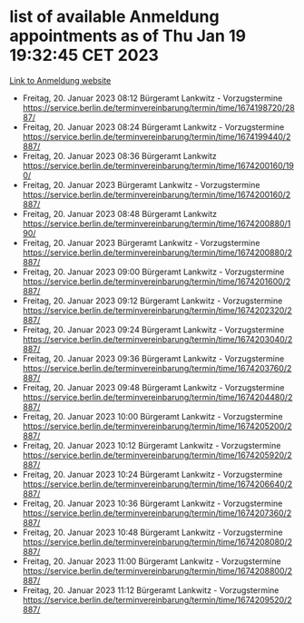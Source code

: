 # list of available Anmeldung appointments as of Thu Jan 19 19:32:45 CET 2023
[Link to Anmeldung website](https://service.berlin.de/terminvereinbarung/termin/tag.php?termin=0&anliegen[]=120686&dienstleisterlist=122210,122217,327316,122219,327312,122227,327314,122231,327346,122243,327348,122252,329742,122260,329745,122262,329748,122254,329751,122271,327278,122273,327274,122277,327276,330436,122280,327294,122282,327290,122284,327292,327539,122291,327270,122285,327266,122286,327264,122296,327268,150230,329760,122301,327282,122297,327286,122294,327284,122312,329763,122314,329775,122304,327330,122311,327334,122309,327332,122281,327352,122279,329772,122276,327324,122274,327326,122267,329766,122246,327318,122251,327320,122257,327322,122208,327298,122226,327300,121362,121364&herkunft=http%3A%2F%2Fservice.berlin.de%2Fdienstleistung%2F120686%2F)
- Freitag, 20. Januar 2023 08:12 Bürgeramt Lankwitz - Vorzugstermine https://service.berlin.de/terminvereinbarung/termin/time/1674198720/2887/
- Freitag, 20. Januar 2023 08:24 Bürgeramt Lankwitz - Vorzugstermine https://service.berlin.de/terminvereinbarung/termin/time/1674199440/2887/
- Freitag, 20. Januar 2023 08:36 Bürgeramt Lankwitz https://service.berlin.de/terminvereinbarung/termin/time/1674200160/190/
- Freitag, 20. Januar 2023  Bürgeramt Lankwitz - Vorzugstermine https://service.berlin.de/terminvereinbarung/termin/time/1674200160/2887/
- Freitag, 20. Januar 2023 08:48 Bürgeramt Lankwitz https://service.berlin.de/terminvereinbarung/termin/time/1674200880/190/
- Freitag, 20. Januar 2023  Bürgeramt Lankwitz - Vorzugstermine https://service.berlin.de/terminvereinbarung/termin/time/1674200880/2887/
- Freitag, 20. Januar 2023 09:00 Bürgeramt Lankwitz - Vorzugstermine https://service.berlin.de/terminvereinbarung/termin/time/1674201600/2887/
- Freitag, 20. Januar 2023 09:12 Bürgeramt Lankwitz - Vorzugstermine https://service.berlin.de/terminvereinbarung/termin/time/1674202320/2887/
- Freitag, 20. Januar 2023 09:24 Bürgeramt Lankwitz - Vorzugstermine https://service.berlin.de/terminvereinbarung/termin/time/1674203040/2887/
- Freitag, 20. Januar 2023 09:36 Bürgeramt Lankwitz - Vorzugstermine https://service.berlin.de/terminvereinbarung/termin/time/1674203760/2887/
- Freitag, 20. Januar 2023 09:48 Bürgeramt Lankwitz - Vorzugstermine https://service.berlin.de/terminvereinbarung/termin/time/1674204480/2887/
- Freitag, 20. Januar 2023 10:00 Bürgeramt Lankwitz - Vorzugstermine https://service.berlin.de/terminvereinbarung/termin/time/1674205200/2887/
- Freitag, 20. Januar 2023 10:12 Bürgeramt Lankwitz - Vorzugstermine https://service.berlin.de/terminvereinbarung/termin/time/1674205920/2887/
- Freitag, 20. Januar 2023 10:24 Bürgeramt Lankwitz - Vorzugstermine https://service.berlin.de/terminvereinbarung/termin/time/1674206640/2887/
- Freitag, 20. Januar 2023 10:36 Bürgeramt Lankwitz - Vorzugstermine https://service.berlin.de/terminvereinbarung/termin/time/1674207360/2887/
- Freitag, 20. Januar 2023 10:48 Bürgeramt Lankwitz - Vorzugstermine https://service.berlin.de/terminvereinbarung/termin/time/1674208080/2887/
- Freitag, 20. Januar 2023 11:00 Bürgeramt Lankwitz - Vorzugstermine https://service.berlin.de/terminvereinbarung/termin/time/1674208800/2887/
- Freitag, 20. Januar 2023 11:12 Bürgeramt Lankwitz - Vorzugstermine https://service.berlin.de/terminvereinbarung/termin/time/1674209520/2887/
